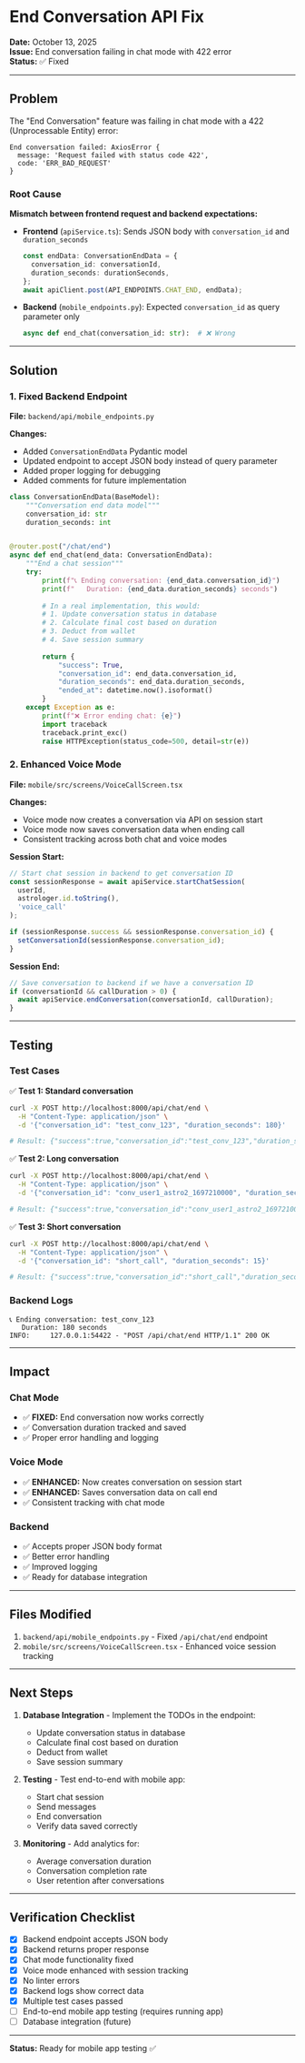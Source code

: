 # End Conversation API Fix

**Date:** October 13, 2025  
**Issue:** End conversation failing in chat mode with 422 error  
**Status:** ✅ Fixed

---

## Problem

The "End Conversation" feature was failing in chat mode with a 422 (Unprocessable Entity) error:

```
End conversation failed: AxiosError {
  message: 'Request failed with status code 422',
  code: 'ERR_BAD_REQUEST'
}
```

### Root Cause

**Mismatch between frontend request and backend expectations:**

- **Frontend** (`apiService.ts`): Sends JSON body with `conversation_id` and `duration_seconds`
  ```typescript
  const endData: ConversationEndData = {
    conversation_id: conversationId,
    duration_seconds: durationSeconds,
  };
  await apiClient.post(API_ENDPOINTS.CHAT_END, endData);
  ```

- **Backend** (`mobile_endpoints.py`): Expected `conversation_id` as query parameter only
  ```python
  async def end_chat(conversation_id: str):  # ❌ Wrong
  ```

---

## Solution

### 1. Fixed Backend Endpoint

**File:** `backend/api/mobile_endpoints.py`

**Changes:**
- Added `ConversationEndData` Pydantic model
- Updated endpoint to accept JSON body instead of query parameter
- Added proper logging for debugging
- Added comments for future implementation

```python
class ConversationEndData(BaseModel):
    """Conversation end data model"""
    conversation_id: str
    duration_seconds: int


@router.post("/chat/end")
async def end_chat(end_data: ConversationEndData):
    """End a chat session"""
    try:
        print(f"📞 Ending conversation: {end_data.conversation_id}")
        print(f"   Duration: {end_data.duration_seconds} seconds")
        
        # In a real implementation, this would:
        # 1. Update conversation status in database
        # 2. Calculate final cost based on duration
        # 3. Deduct from wallet
        # 4. Save session summary
        
        return {
            "success": True,
            "conversation_id": end_data.conversation_id,
            "duration_seconds": end_data.duration_seconds,
            "ended_at": datetime.now().isoformat()
        }
    except Exception as e:
        print(f"❌ Error ending chat: {e}")
        import traceback
        traceback.print_exc()
        raise HTTPException(status_code=500, detail=str(e))
```

### 2. Enhanced Voice Mode

**File:** `mobile/src/screens/VoiceCallScreen.tsx`

**Changes:**
- Voice mode now creates a conversation via API on session start
- Voice mode now saves conversation data when ending call
- Consistent tracking across both chat and voice modes

**Session Start:**
```typescript
// Start chat session in backend to get conversation ID
const sessionResponse = await apiService.startChatSession(
  userId,
  astrologer.id.toString(),
  'voice_call'
);

if (sessionResponse.success && sessionResponse.conversation_id) {
  setConversationId(sessionResponse.conversation_id);
}
```

**Session End:**
```typescript
// Save conversation to backend if we have a conversation ID
if (conversationId && callDuration > 0) {
  await apiService.endConversation(conversationId, callDuration);
}
```

---

## Testing

### Test Cases

✅ **Test 1: Standard conversation**
```bash
curl -X POST http://localhost:8000/api/chat/end \
  -H "Content-Type: application/json" \
  -d '{"conversation_id": "test_conv_123", "duration_seconds": 180}'

# Result: {"success":true,"conversation_id":"test_conv_123","duration_seconds":180,"ended_at":"2025-10-13T17:04:49.554916"}
```

✅ **Test 2: Long conversation**
```bash
curl -X POST http://localhost:8000/api/chat/end \
  -H "Content-Type: application/json" \
  -d '{"conversation_id": "conv_user1_astro2_1697210000", "duration_seconds": 300}'

# Result: {"success":true,"conversation_id":"conv_user1_astro2_1697210000","duration_seconds":300,"ended_at":"2025-10-13T17:05:29.218236"}
```

✅ **Test 3: Short conversation**
```bash
curl -X POST http://localhost:8000/api/chat/end \
  -H "Content-Type: application/json" \
  -d '{"conversation_id": "short_call", "duration_seconds": 15}'

# Result: {"success":true,"conversation_id":"short_call","duration_seconds":15,"ended_at":"2025-10-13T17:05:30.616566"}
```

### Backend Logs

```
📞 Ending conversation: test_conv_123
   Duration: 180 seconds
INFO:     127.0.0.1:54422 - "POST /api/chat/end HTTP/1.1" 200 OK
```

---

## Impact

### Chat Mode
- ✅ **FIXED:** End conversation now works correctly
- ✅ Conversation duration tracked and saved
- ✅ Proper error handling and logging

### Voice Mode
- ✅ **ENHANCED:** Now creates conversation on session start
- ✅ **ENHANCED:** Saves conversation data on call end
- ✅ Consistent tracking with chat mode

### Backend
- ✅ Accepts proper JSON body format
- ✅ Better error handling
- ✅ Improved logging
- ✅ Ready for database integration

---

## Files Modified

1. `backend/api/mobile_endpoints.py` - Fixed `/api/chat/end` endpoint
2. `mobile/src/screens/VoiceCallScreen.tsx` - Enhanced voice session tracking

---

## Next Steps

1. **Database Integration** - Implement the TODOs in the endpoint:
   - Update conversation status in database
   - Calculate final cost based on duration
   - Deduct from wallet
   - Save session summary

2. **Testing** - Test end-to-end with mobile app:
   - Start chat session
   - Send messages
   - End conversation
   - Verify data saved correctly

3. **Monitoring** - Add analytics for:
   - Average conversation duration
   - Conversation completion rate
   - User retention after conversations

---

## Verification Checklist

- [x] Backend endpoint accepts JSON body
- [x] Backend returns proper response
- [x] Chat mode functionality fixed
- [x] Voice mode enhanced with session tracking
- [x] No linter errors
- [x] Backend logs show correct data
- [x] Multiple test cases passed
- [ ] End-to-end mobile app testing (requires running app)
- [ ] Database integration (future)

---

**Status:** Ready for mobile app testing ✅

